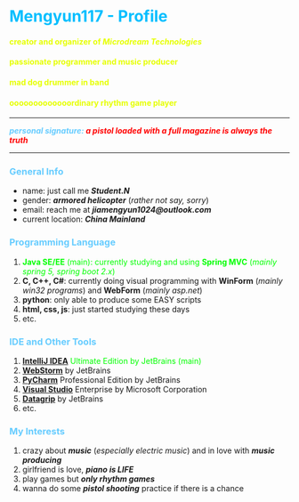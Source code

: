 # <font color = 00BFFF>Mengyun117 - Profile</font>

#### <font color = E6FF00>creator and organizer of _Microdream Technologies_ </font>
#### <font color = E6FF00>passionate programmer and music producer</font>
#### <font color = E6FF00>mad dog drummer in band</font>
#### <font color = E6FF00>ooooooooooooordinary rhythm game player</font>

***

<font color = #66CCFF>**_personal signature:_ **</font><font color = #FF0000>**_a pistol loaded with a full magazine is always the truth_**</font>

***

### <font color = #66CCFF>General Info</font>
- name: just call me **_Student.N_**
- gender: _**armored helicopter**_ (_rather not say, sorry_)
- email: reach me at **_jiamengyun1024@outlook.com_**
- current location: **_China Mainland_**


### <font color = #66CCFF>Programming Language</font>
1. <font color = #00FF00>**Java SE/EE** (main): currently studying and using **Spring MVC** (_mainly spring 5, spring boot 2.x_)</font>
2. **C, C++, C#**: currently doing visual programming with **WinForm** (_mainly win32 programs_) and **WebForm** (_mainly asp.net_)
3. **python**: only able to produce some EASY scripts
4. **html, css, js**: just started studying these days
5. etc.


### <font color = #66CCFF>IDE and Other Tools</font>
1. <font color = #00FF00>[**IntelliJ IDEA**](https://www.jetbrains.com/idea/) Ultimate Edition by JetBrains (main)</font>
2. [**WebStorm**](https://www.jetbrains.com/webstorm/) by JetBrains
3. [**PyCharm**](https://www.jetbrains.com/pycharm/) Professional Edition by JetBrains
4. [**Visual Studio**](https://visualstudio.microsoft.com/) Enterprise by Microsoft Corporation
5. [**Datagrip**](https://www.jetbrains.com/datagrip/) by JetBrains
6. etc.


### <font color = #66CCFF>My Interests</font>
1. crazy about **_music_** (_especially electric music_) and in love with **_music producing_**
2. girlfriend is love, **_piano is LIFE_**
3. play games but **_only rhythm games_**
4. wanna do some **_pistol shooting_** practice if there is a chance


<!---
Mengyun117/Mengyun117 is a ✨ special ✨ repository because its `README.md` (this file) appears on your GitHub profile.
You can click the Preview link to take a look at your changes.
--->
